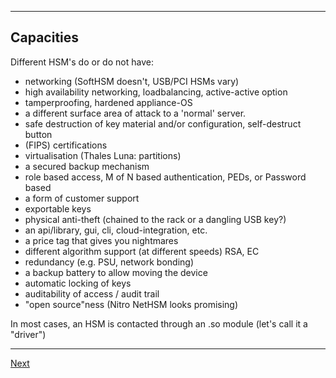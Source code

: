 -----------------------
## Capacities
Different HSM's do or do not have:

-   networking (SoftHSM doesn't, USB/PCI HSMs vary)
-   high availability networking, loadbalancing, active-active option
-   tamperproofing, hardened appliance-OS
-   a different surface area of attack to a 'normal' server.
-   safe destruction of key material and/or configuration, self-destruct
    button
-   (FIPS) certifications
-   virtualisation (Thales Luna: partitions)
-   a secured backup mechanism
-   role based access, M of N based authentication, PEDs, or Password based
-   a form of customer support
-   exportable keys
-   physical anti-theft (chained to the rack or a dangling USB key?)
-   an api/library, gui, cli, cloud-integration, etc.
-   a price tag that gives you nightmares
-   different algorithm support (at different speeds) RSA, EC
-   redundancy (e.g. PSU, network bonding)
-   a backup battery to allow moving the device
-   automatic locking of keys
-   auditability of access / audit trail
-   "open source"ness (Nitro NetHSM looks promising)

In most cases, an HSM is contacted through an .so module (let's call it a "driver")

---------------------------
[Next](https://github.com/niek-sidn/hsm_workshop/blob/main/Slide06.md)
